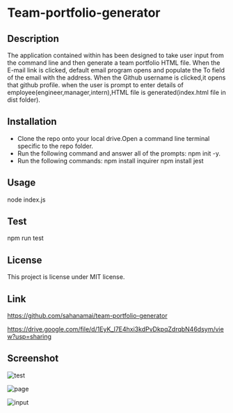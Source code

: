 # Team-portfolio-generator
## Description
 The application contained within has been designed to take user input from the command line and then generate a team portfolio HTML file. When the E-mail link is clicked, default email program opens and populate the To field of the email with the address. When the Github username is clicked,it opens that github profile. when the user is prompt to enter details of employee(engineer,manager,intern),HTML file is generated(index.html file in dist folder). 

## Installation
* Clone the repo onto your local drive.Open a command line terminal specific to the repo folder.
* Run the following command and answer all of the prompts:
  npm init -y.
* Run the following commands:
  npm install inquirer
  npm install jest

## Usage
node index.js

## Test
npm run test

## License
This project is license under MIT license.

## Link
https://github.com/sahanamai/team-portfolio-generator

https://drive.google.com/file/d/1EyK_l7E4hxi3kdPvDkpqZdrqbN46dsym/view?usp=sharing

## Screenshot
![test](https://user-images.githubusercontent.com/41078587/151735760-67ef1d11-221b-45e5-bc05-cff5319a7ec1.png)

![page](https://user-images.githubusercontent.com/41078587/151735766-2b096487-57fe-4085-9909-440da3a6d758.png)

![input](https://user-images.githubusercontent.com/41078587/151735776-4bd62536-be47-4602-b435-013c8998dce6.png)


